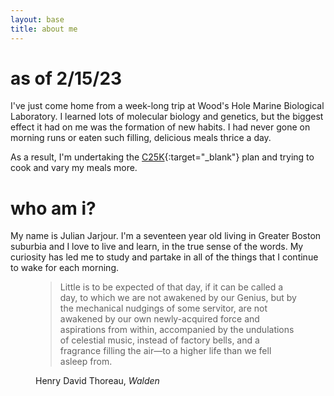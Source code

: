 ```yaml
---
layout: base
title: about me
---
```

<h1>as of 2/15/23</h1>
<span class="dc">I</span>'ve just come home from a week-long trip at Wood's Hole Marine Biological Laboratory. I learned lots of molecular biology and genetics, but the biggest effect it had on me was the formation of new habits. I had never gone on morning runs or eaten such filling, delicious meals thrice a day.

As a result, I'm undertaking the [C25K](https://c25k.com/c25k_plan/){:target="_blank"} plan and trying to cook and vary my meals more.
<h1>who am i?</h1>
<span class="dc">M</span>y name is Julian Jarjour. I'm a seventeen year old living in Greater Boston suburbia and I love to live and learn, in the true sense of the words. My curiosity has led me to study and partake in all of the things that I continue to wake for each morning.

<figure><blockquote class="epigraph">Little is to be expected of that day, if it can be called a day, to which we are not awakened by our Genius, but by the mechanical nudgings of some servitor, are not awakened by our own newly-acquired force and aspirations from within, accompanied by the undulations of celestial music, instead of factory bells, and a fragrance filling the air—to a higher life than we fell asleep from.</blockquote><figcaption>Henry David Thoreau, <em>Walden</em></figcaption></figure>

